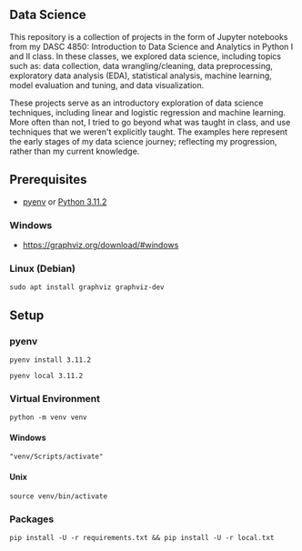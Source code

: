 ## Data Science

This repository is a collection of projects in the form of Jupyter notebooks from my DASC 4850: Introduction to Data Science and Analytics in Python I and II class. In these classes, we explored data science, including topics such as: data collection, data wrangling/cleaning, data preprocessing, exploratory data analysis (EDA), statistical analysis, machine learning, model evaluation and tuning, and data visualization.

These projects serve as an introductory exploration of data science techniques, including linear and logistic regression and machine learning. More often than not, I tried to go beyond what was taught in class, and use techniques that we weren't explicitly taught. The examples here represent the early stages of my data science journey; reflecting my progression, rather than my current knowledge.

## Prerequisites

* [pyenv](https://github.com/pyenv/pyenv) or [Python 3.11.2](https://www.python.org/downloads/)

### Windows

* https://graphviz.org/download/#windows

### Linux (Debian)

```
sudo apt install graphviz graphviz-dev
```

## Setup

### pyenv

```
pyenv install 3.11.2
```

```
pyenv local 3.11.2
```

### Virtual Environment

```
python -m venv venv
```

#### Windows

```
"venv/Scripts/activate"
```

#### Unix

```
source venv/bin/activate
```

### Packages

```
pip install -U -r requirements.txt && pip install -U -r local.txt
```
